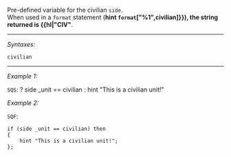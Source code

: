 Pre-defined variable for the civilian `side`.<br>
When used in a `format` statement (**hint `format`["%1",civilian]}}), the string returned is {{hl|"CIV"**.


---
*Syntaxes:*

`civilian`

---
*Example 1:*

`SQS`:
<sqs>? side _unit == civilian : hint "This is a civilian unit!"</sqs>

*Example 2:*

`SQF`:

```sqf
if (side _unit == civilian) then
{
	hint "This is a civilian unit!";
};
```
